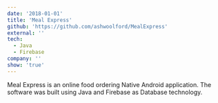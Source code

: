 ```yaml
---
date: '2018-01-01'
title: 'Meal Express'
github: 'https://github.com/ashwoolford/MealExpress'
external: ''
tech:
  - Java
  - Firebase
company: ''
show: 'true'
---
```


Meal Express is an online food ordering Native Android application. The software was built using Java and Firebase as Database technology.
